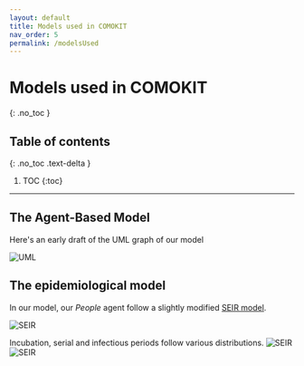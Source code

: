 ```yaml
---
layout: default
title: Models used in COMOKIT
nav_order: 5
permalink: /modelsUsed
---
```


# Models used in COMOKIT
{: .no_toc }

<!--
Short text
{: .fs-6 .fw-300 }
-->

## Table of contents
{: .no_toc .text-delta }

1. TOC
{:toc}

---

## The Agent-Based Model 

Here's an early draft of the UML graph of our model

![UML](assets/images/general-uml.png)

## The epidemiological model

In our model, our _People_ agent follow a slightly modified [SEIR model](https://en.wikipedia.org/wiki/Compartmental_models_in_epidemiology#The_SEIR_model).

![SEIR](assets/images/Epidemic-model-agent.png)

Incubation, serial and infectious periods follow various distributions.
![SEIR](assets/images/IncubationPeriod.png)
![SEIR](assets/images/Serial-Infectious-Distribution.png)